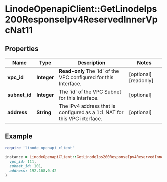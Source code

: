 # LinodeOpenapiClient::GetLinodeIps200ResponseIpv4ReservedInnerVpcNat11

## Properties

| Name | Type | Description | Notes |
| ---- | ---- | ----------- | ----- |
| **vpc_id** | **Integer** | __Read-only__ The &#x60;id&#x60; of the VPC configured for this Interface. | [optional][readonly] |
| **subnet_id** | **Integer** | The &#x60;id&#x60; of the VPC Subnet for this Interface. | [optional] |
| **address** | **String** | The IPv4 address that is configured as a 1:1 NAT for this VPC interface. | [optional] |

## Example

```ruby
require 'linode_openapi_client'

instance = LinodeOpenapiClient::GetLinodeIps200ResponseIpv4ReservedInnerVpcNat11.new(
  vpc_id: 111,
  subnet_id: 101,
  address: 192.168.0.42
)
```

